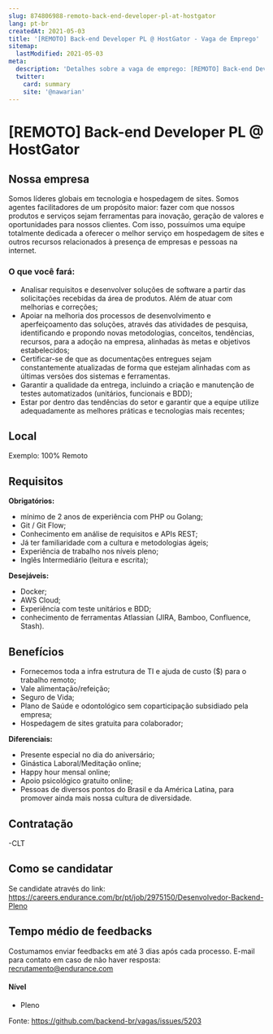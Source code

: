 ```yaml
---
slug: 874806988-remoto-back-end-developer-pl-at-hostgator
lang: pt-br
createdAt: 2021-05-03
title: '[REMOTO] Back-end Developer PL @ HostGator - Vaga de Emprego'
sitemap:
  lastModified: 2021-05-03
meta:
  description: 'Detalhes sobre a vaga de emprego: [REMOTO] Back-end Developer PL @ HostGator'
  twitter:
    card: summary
    site: '@nawarian'
---
```


# [REMOTO] Back-end Developer PL @ HostGator

## Nossa empresa

Somos líderes globais em tecnologia e hospedagem de sites.
Somos agentes facilitadores de um propósito maior: fazer com que nossos produtos e serviços sejam ferramentas para inovação, geração de valores e oportunidades para nossos clientes. Com isso, possuímos uma equipe totalmente dedicada a oferecer o melhor serviço em hospedagem de sites e outros recursos relacionados à presença de empresas e pessoas na internet.

### O que você fará:

- Analisar requisitos e desenvolver soluções de software a partir das solicitações recebidas da área de produtos. Além de atuar com melhorias e correções;
- Apoiar na melhoria dos processos de desenvolvimento e aperfeiçoamento das soluções, através das atividades de pesquisa, identificando e propondo novas metodologias, conceitos, tendências, recursos, para a adoção na empresa, alinhadas às metas e objetivos estabelecidos;
- Certificar-se de que as documentações entregues sejam constantemente atualizadas de forma que estejam alinhadas com as últimas versões dos sistemas e ferramentas.
- Garantir a qualidade da entrega, incluindo a criação e manutenção de testes automatizados (unitários, funcionais e BDD);
- Estar por dentro das tendências do setor e garantir que a equipe utilize adequadamente as melhores práticas e tecnologias mais recentes;

## Local

Exemplo: 100% Remoto

## Requisitos

**Obrigatórios:**
- mínimo de 2 anos de experiência com PHP ou Golang;
- Git / Git Flow;
- Conhecimento em análise de requisitos e APIs REST;
- Já ter familiaridade com a cultura e metodologias ágeis;
- Experiência de trabalho nos níveis pleno;
- Inglês Intermediário (leitura e escrita);

**Desejáveis:**
-  Docker;
- AWS Cloud;
-  Experiência com teste unitários e BDD;
- conhecimento de ferramentas Atlassian (JIRA, Bamboo, Confluence, Stash).



## Benefícios

- Fornecemos toda a infra estrutura de TI e ajuda de custo ($) para o trabalho remoto;
- Vale alimentação/refeição;
- Seguro de Vida;
- Plano de Saúde e odontológico sem coparticipação subsidiado pela empresa;
- Hospedagem de sites gratuita para colaborador;

**Diferenciais:**

- Presente especial no dia do aniversário;
- Ginástica Laboral/Meditação online;
- Happy hour mensal online;
- Apoio psicológico gratuito online;
- Pessoas de diversos pontos do Brasil e da América Latina, para promover ainda mais nossa cultura de diversidade.

## Contratação
-CLT

## Como se candidatar

Se candidate através do link: https://careers.endurance.com/br/pt/job/2975150/Desenvolvedor-Backend-Pleno

## Tempo médio de feedbacks

Costumamos enviar feedbacks em até 3 dias após cada processo.
E-mail para contato em caso de não haver resposta: recrutamento@endurance.com

#### Nível
- Pleno




Fonte: https://github.com/backend-br/vagas/issues/5203